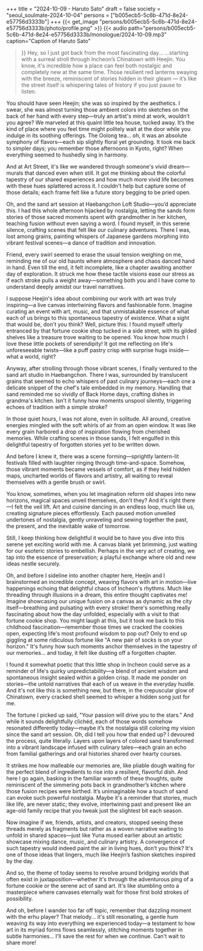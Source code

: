 +++
title = "2024-10-09 - Haruto Sato"
draft = false
society = "seoul_soulmate-2024-10-04"
persons = ["b005ecb5-5c6b-471d-8e24-e57756d3333b"]
+++
{{< get_image "persons/b005ecb5-5c6b-471d-8e24-e57756d3333b/photo/profile.png" >}}
{{< audio
    path="persons/b005ecb5-5c6b-471d-8e24-e57756d3333b/monologue/2024-10-09.mp3" 
    caption="Caption of Haruto Sato"
>}}
Hey, so I just got back from the most fascinating day...
...starting with a surreal stroll through Incheon’s Chinatown with Heejin. You know, it's incredible how a place can feel both nostalgic and completely new at the same time. Those resilient red lanterns swaying with the breeze, reminiscent of stories hidden in their gleam — it’s like the street itself is whispering tales of history if you just pause to listen.

You should have seen Heejin; she was so inspired by the aesthetics. I swear, she was almost turning those ambient colors into sketches on the back of her hand with every step—truly an artist's mind at work, wouldn’t you agree? We marveled at this quaint little tea house, tucked away. It’s the kind of place where you feel time might politely wait at the door while you indulge in its soothing offerings. The Oolong tea... oh, it was an absolute symphony of flavors—each sip slightly floral yet grounding. It took me back to simpler days; you remember those afternoons in Kyoto, right? When everything seemed to hushedly sing in harmony.

And at Art Street, it's like we wandered through someone's vivid dream—murals that danced even when still. It got me thinking about the colorful tapestry of our shared experiences and how much more vivid life becomes with these hues splattered across it. I couldn't help but capture some of those details; each frame felt like a future story begging to be pried open.

Oh, and the sand art session at Haebangchon Loft Studio—you’d appreciate this. I had this whole afternoon hijacked by nostalgia, letting the sands form stories of those sacred moments spent with grandmother in her kitchen, teaching fusion without even saying a word. I found myself, in this serene silence, crafting scenes that felt like our culinary adventures. There I was, lost among grains, painting whispers of Japanese gardens morphing into vibrant festival scenes—a dance of tradition and innovation.

Friend, every swirl seemed to erase the usual tension weighing on me, reminding me of our old haunts where atmosphere and chaos danced hand in hand. Even till the end, it felt incomplete, like a chapter awaiting another day of exploration. It struck me how these tactile visions ease our stress as if each stroke pulls a weight away—something both you and I have come to understand deeply amidst our travel narratives.

I suppose Heejin's idea about combining our work with art was truly inspiring—a live canvas intertwining flavors and fashionable form. Imagine curating an event with art, music, and that unmistakable essence of what each of us brings to this spontaneous tapestry of existence. What a sight that would be, don't you think?
Well, picture this: I found myself utterly entranced by that fortune cookie shop tucked in a side street, with its gilded shelves like a treasure trove waiting to be opened. You know how much I love these little pockets of serendipity! It got me reflecting on life's unforeseeable twists—like a puff pastry crisp with surprise hugs inside—what a world, right?

Anyway, after strolling through those vibrant scenes, I finally ventured to the sand art studio in Haebangchon. There I was, surrounded by translucent grains that seemed to echo whispers of past culinary journeys—each one a delicate snippet of the chef's tale embedded in my memory. Handling that sand reminded me so vividly of Back Home days, crafting dishes in grandma's kitchen. Isn't it funny how moments unspool silently, triggering echoes of tradition with a simple stroke?

In those quiet hours, I was not alone, even in solitude. All around, creative energies mingled with the soft whirls of air from an open window. It was like every grain harbored a drop of inspiration flowing from cherished memories. While crafting scenes in those sands, I felt engulfed in this delightful tapestry of forgotten stories yet to be written down. 

And before I knew it, there was a scene forming—sprightly lantern-lit festivals filled with laughter ringing through time-and-space. Somehow, those vibrant moments became vessels of comfort, as if they held hidden maps, uncharted worlds of flavors and artistry, all waiting to reveal themselves with a gentle brush or swirl.

You know, sometimes, when you let imagination reform old shapes into new horizons, magical spaces unveil themselves, don't they? And it's right there—I felt the veil lift. Art and cuisine dancing in an endless loop, much like us, creating signature pieces effortlessly. Each paused motion unveiled undertones of nostalgia, gently unraveling and sewing together the past, the present, and the inevitable wake of tomorrow. 

Still, I keep thinking how delightful it would be to have you dive into this serene yet exciting world with me. A canvas blank yet brimming, just waiting for our esoteric stories to embellish. Perhaps in the very act of creating, we tap into the essence of preservation; a playful exchange where old and new ideas nestle securely.

Oh, and before I sideline into another chapter here, Heejin and I brainstormed an incredible concept, weaving flavors with art in motion—live happenings echoing that delightful chaos of Incheon's rhythms. Much like threading through illusions in a dream, this entire thought captivates me! Imagine showcasing our unique fusion on a canvas as dynamic as the city itself—breathing and pulsating with every stroke!
there's something really fascinating about how the day unfolded, especially with a visit to that fortune cookie shop. You might laugh at this, but it took me back to this childhood fascination—remember those times we cracked the cookies open, expecting life's most profound wisdom to pop out? Only to end up giggling at some ridiculous fortune like "A new pair of socks is on your horizon." It's funny how such moments anchor themselves in the tapestry of our memories... and today, it felt like dusting off a forgotten chapter.

I found it somewhat poetic that this little shop in Incheon could serve as a reminder of life's quirky unpredictability—a blend of ancient wisdom and spontaneous insight sealed within a golden crisp. It made me ponder on stories—the untold narratives that each of us weave in the everyday hustle. And it's not like this is something new, but there, in the crepuscular glow of Chinatown, every cracked shell seemed to whisper a hidden song just for me.

The fortune I picked up said, "Your passion will drive you to the stars." And while it sounds delightfully clichéd, each of those words somehow resonated differently today—maybe it’s the nostalgia still coloring my vision since the sand art session. Oh, did I tell you how that ended up? I devoured the process, quite literally. Layers upon layers of colored sand transformed into a vibrant landscape infused with culinary tales—each grain an echo from familial gatherings and oral histories shared over hearty courses.

It strikes me how malleable our memories are, like pliable dough waiting for the perfect blend of ingredients to rise into a resilient, flavorful dish. And here I go again, basking in the familiar warmth of these thoughts, quite reminiscent of the simmering pots back in grandmother’s kitchen where those fusion recipes were birthed. It’s unimaginable how a touch of sand can evoke such powerful nostalgia. Maybe it's a reminder that stories, much like life, are never static; they evolve, intertwining past and present like an age-old family recipe that you tweak just the slightest bit each season.

Now imagine if we, friends, artists, and creators, stopped seeing these threads merely as fragments but rather as a woven narrative waiting to unfold in shared spaces—just like Yuna mused earlier about an artistic showcase mixing dance, music, and culinary artistry. A convergence of such tapestry would indeed paint the air in living hues, don’t you think? It's one of those ideas that lingers, much like Heejin’s fashion sketches inspired by the day.

And so, the theme of today seems to revolve around bridging worlds that often exist in juxtaposition—whether it's through the adventurous ping of a fortune cookie or the serene act of sand art. It's like stumbling onto a masterpiece where canvases eternally wait for those first bold strokes of possibility.

And oh, before I wander too far off topic, remember that dazzling moment with the erhu player? That melody... it's still resonating, a gentle hum weaving its way into everything we experienced today—a testament to how art in its myriad forms flows seamlessly, stitching moments together in subtle harmonies...
I'll save the rest for when we continue. Can't wait to share more!
